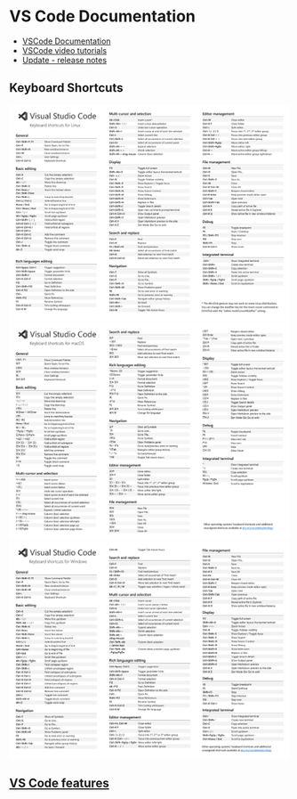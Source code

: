 # VS Code Documentation
* [VSCode Documentation](https://code.visualstudio.com/docs#vscode)
* [VSCode video tutorials](https://code.visualstudio.com/docs/getstarted/introvideos#VSCode)
* [Update - release notes](https://code.visualstudio.com/updates/v1_78)

## Keyboard Shortcuts
![](./help/keyboard-shortcuts/keyboard-shortcuts-linux.png)
![](./help/keyboard-shortcuts/keyboard-shortcuts-macos.png)
![](./help/keyboard-shortcuts/keyboard-shortcuts-windows.png)

## [VS Code features](./vscode/vscode-features.md)

